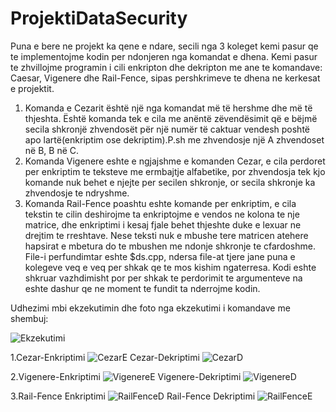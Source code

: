 # ProjektiDataSecurity
  Puna e bere ne projekt ka qene e ndare, secili nga 3 koleget kemi pasur qe te implementojme kodin per ndonjeren nga komandat e dhena.
Kemi pasur te zhvillojme programin i cili enkripton dhe dekripton me ane te komandave: Caesar, Vigenere dhe Rail-Fence, sipas pershkrimeve
te dhena ne kerkesat e projektit.
 1. Komanda e Cezarit është një nga komandat më të hershme dhe më të thjeshta. Është komanda tek e cila me anëntë zëvendësimit që e bëjmë secila shkronjë zhvendosët për një numër të caktuar vendesh poshtë apo lartë(enkriptim ose dekriptim).P.sh me zhvendosje një A zhvendoset në B, B në C.
 2. Komanda Vigenere eshte e ngjajshme e komanden Cezar, e cila perdoret per enkriptim te teksteve me ermbajtje alfabetike, por zhvendosja tek kjo komande nuk behet e njejte per secilen shkronje, or secila shkronje ka zhvendosje te ndryshme.
 3. Komanda Rail-Fence poashtu eshte komande per enkriptim, e cila tekstin te cilin deshirojme ta enkriptojme e vendos ne kolona te nje matrice, dhe enkriptimi i kesaj fjale behet thjeshte duke e lexuar ne drejtim te rreshtave. Nese teksti nuk e mbushe tere matricen atehere 
hapsirat e mbetura do te mbushen me ndonje shkronje te cfardoshme.
 File-i perfundimtar eshte $ds.cpp, ndersa file-at tjere jane puna e kolegeve veq e veq per shkak qe te mos kishim ngaterresa.
Kodi eshte shkruar vazhdimisht por per shkak te perdorimit te argumenteve na eshte dashur qe ne moment te fundit ta nderrojme kodin.

Udhezimi mbi ekzekutimin dhe foto nga ekzekutimi i komandave me shembuj:

![Ekzekutimi](https://user-images.githubusercontent.com/58752918/77952313-be9b5580-72cb-11ea-9e23-108bbfbf692e.png)

1.Cezar-Enkriptimi
![CezarE](https://user-images.githubusercontent.com/58752918/77952488-08843b80-72cc-11ea-8d4f-154656d5055c.png)
Cezar-Dekriptimi
![CezarD](https://user-images.githubusercontent.com/58752918/77952490-091cd200-72cc-11ea-88c6-20a68e371e85.png)

2.Vigenere-Enkriptimi
![VigenereE](https://user-images.githubusercontent.com/58752918/77952515-146ffd80-72cc-11ea-8459-484e548ccd64.png)
Vigenere-Dekriptimi
![VigenereD](https://user-images.githubusercontent.com/58752918/77952516-15089400-72cc-11ea-9496-ed712fecb056.png)

3.Rail-Fence Enkriptimi
![RailFenceD](https://user-images.githubusercontent.com/58752918/77952530-1c2fa200-72cc-11ea-84be-a9784aa2cf14.png)
Rail-Fence Dekriptimi
![RailFenceE](https://user-images.githubusercontent.com/58752918/77952532-1cc83880-72cc-11ea-9b69-aa311e2225d0.png)

